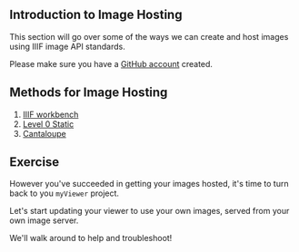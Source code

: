 ## Introduction to Image Hosting

This section will go over some of the ways we can create and host images using IIIF image API standards.

Please make sure you have a [GitHub account](https://github.com) created. 

## Methods for Image Hosting

1. [IIIF workbench](workbench.html)
2. [Level 0 Static](level-0-static.html)
3. [Cantaloupe](cantaloupe.html)

## Exercise

However you've succeeded in getting your images hosted, it's time to turn back to you `myViewer` project.

Let's start updating your viewer to use your own images, served from your own image server.

We'll walk around to help and troubleshoot!